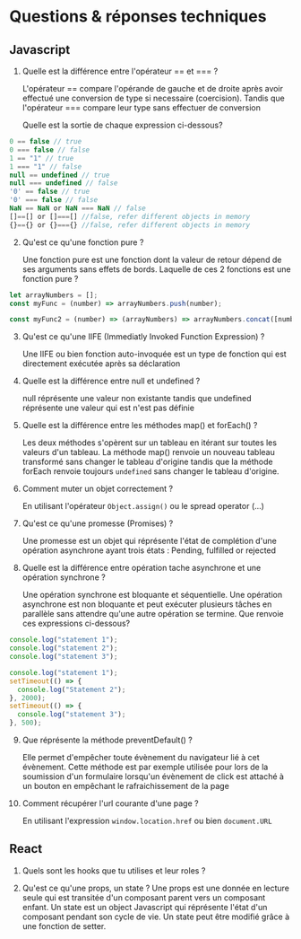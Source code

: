 # Questions & réponses techniques

## Javascript

1. Quelle est la différence entre l'opérateur == et === ?

   L'opérateur == compare l'opérande de gauche et de droite après avoir effectué une conversion de type si necessaire (coercision). Tandis que l'opérateur === compare leur type sans effectuer de conversion

   Quelle est la sortie de chaque expression ci-dessous?

```js
0 == false // true
0 === false // false
1 == "1" // true
1 === "1" // false
null == undefined // true
null === undefined // false
'0' == false // true
'0' === false // false
NaN == NaN or NaN === NaN // false
[]==[] or []===[] //false, refer different objects in memory
{}=={} or {}==={} //false, refer different objects in memory
```

2. Qu'est ce qu'une fonction pure ?

   Une fonction pure est une fonction dont la valeur de retour dépend de ses arguments sans effets de bords.
   Laquelle de ces 2 fonctions est une fonction pure ?

```js
let arrayNumbers = [];
const myFunc = (number) => arrayNumbers.push(number);

const myFunc2 = (number) => (arrayNumbers) => arrayNumbers.concat([number]);
```

3. Qu'est ce qu'une IIFE (Immediatly Invoked Function Expression) ?

   Une IIFE ou bien fonction auto-invoquée est un type de fonction qui est directement exécutée après sa déclaration

4. Quelle est la différence entre null et undefined ?

   null réprésente une valeur non existante tandis que undefined réprésente une valeur qui est n'est pas définie

5. Quelle est la différence entre les méthodes map() et forEach() ?

   Les deux méthodes s'opèrent sur un tableau en itérant sur toutes les valeurs d'un tableau. La méthode map() renvoie un nouveau tableau transformé sans changer le tableau d'origine tandis que la méthode forEach renvoie toujours `undefined` sans changer le tableau d'origine.

6. Comment muter un objet correctement ?

   En utilisant l'opérateur `Object.assign()` ou le spread operator (...)

7. Qu'est ce qu'une promesse (Promises) ?

   Une promesse est un objet qui réprésente l'état de complétion d'une opération asynchrone ayant trois états : Pending, fulfilled or rejected

8. Quelle est la différence entre opération tache asynchrone et une opération synchrone ?

   Une opération synchrone est bloquante et séquentielle. Une opération asynchrone est non bloquante et peut exécuter plusieurs tâches en parallèle sans attendre qu'une autre opération se termine.
   Que renvoie ces expressions ci-dessous?

```js
console.log("statement 1");
console.log("statement 2");
console.log("statement 3");
```

```js
console.log("statement 1");
setTimeout(() => {
  console.log("Statement 2");
}, 2000);
setTimeout(() => {
  console.log("statement 3");
}, 500);
```

9. Que réprésente la méthode preventDefault() ?

   Elle permet d'empêcher toute évènement du navigateur lié à cet évènement. Cette méthode est par exemple utilisée pour lors de la soumission d'un formulaire lorsqu'un évènement de click est attaché à un bouton en empêchant le rafraichissement de la page

10. Comment récupérer l'url courante d'une page ?

    En utilisant l'expression `window.location.href` ou bien `document.URL`

## React

1. Quels sont les hooks que tu utilises et leur roles ?

2. Qu'est ce qu'une props, un state ?
   Une props est une donnée en lecture seule qui est transitée d'un composant parent vers un composant enfant. Un state est un object Javascript qui réprésente l'état d'un composant pendant son cycle de vie. Un state peut être modifié grâce à une fonction de setter.
